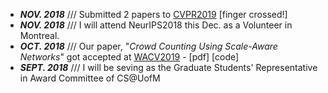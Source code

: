 - ***NOV. 2018*** /// Submitted 2 papers to [CVPR2019](http://cvpr2019.thecvf.com/ "CVPR2019") [finger crossed!]
- ***NOV. 2018*** /// I will attend NeurIPS2018 this Dec. as a Volunteer in Montreal.
- ***OCT. 2018*** /// Our paper, "*Crowd Counting Using Scale-Aware Networks*" got accepted at [WACV2019](http://wacv19.wacv.net/ "WACV2019") - [pdf] [code] 
- ***SEPT. 2018*** /// I will be seving as the Graduate Students' Representative in Award Committee of CS@UofM
